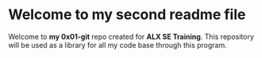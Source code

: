 # Welcome to my second readme file
Welcome to **my 0x01-git** repo created for **ALX SE Training**. This repository will be used as a library for all my code base through this program.
